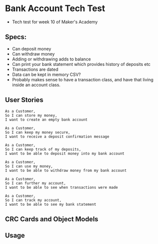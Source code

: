 # Bank Account Tech Test
- Tech test for week 10 of Maker's Academy
## Specs:
- Can deposit money
- Can withdraw money
- Adding or withdrawing adds to balance
- Can print your bank statement which provides history of deposits etc
- Transactions are dated
- Data can be kept in memory CSV?
- Probably makes sense to have a transaction class, and have that living inside an account class. 

## User Stories
````
As a Customer,
So I can store my money,
I want to create an empty bank account
````

````
As a Customer,
So I can keep my money secure,
I want to receive a deposit confirmation message
````

````
As a Customer,
So I can keep track of my deposits,
I want to be able to deposit money into my bank account
````

````
As a Customer,
So I can use my money,
I want to be able to withdraw money from my bank account
````

````
As a Customer,
So I can further my account,
I want to be able to see when transactions were made
````

````
As a Customer,
So I can track my account,
I want to be able to see my bank statement
````
## CRC Cards and Object Models

## Usage